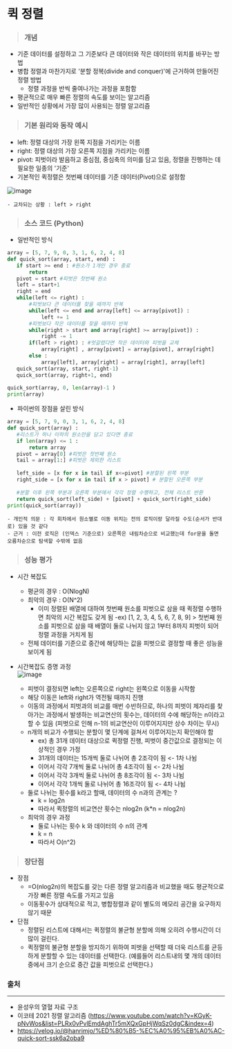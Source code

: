 # 퀵 정렬
  
> ### 개념
- 기준 데이터를 설정하고 그 기준보다 큰 데이터와 작은 데이터의 위치를 바꾸는 방법
- 병합 정렬과 마찬가지로 '분할 정복(divide and conquer)'에 근거하여 만들어진 정렬 방법
    - 정렬 과정을 반씩 줄여나가는 과정을 포함함 
- 평균적으로 매우 빠른 정렬의 속도를 보이는 알고리즘
- 일반적인 상황에서 가장 많이 사용되는 정렬 알고리즘

> ### 기본 원리와 동작 예시
- left: 정렬 대상의 가장 왼쪽 지점을 가리키는 이름
- right: 정렬 대상의 가장 오른쪽 지점을 가리키는 이름
- pivot: 피벗이라 발음하고 중심점, 중심축의 의미를 담고 있음, 정렬을 진행하는 데 필요한 일종의 '기준'
- 기본적인 퀵정렬은 첫번째 데이터를 기준 데이터(Pivot)으로 설정함

![image](https://user-images.githubusercontent.com/76865900/231230252-36032e47-ec50-44a2-afd7-b96818f28c6b.png)

    - 교차되는 상황 : left > right 


> ### 소스 코드 (Python)
- 일반적인 방식
 ```python
array = [5, 7, 9, 0, 3, 1, 6, 2, 4, 8] 
def quick_sort(array, start, end) : 
	if start >= end : #원소가 1개인 경우 종료
		return
	pivot = start #피벗은 첫번째 원소
	left = start+1
	right = end
	while(left <= right) : 
		#피벗보다 큰 데이터를 찾을 때까지 반복
		while(left <= end and array[left] <= array[pivot]) : 
			left += 1
		#피벗보다 작은 데이터를 찾을 때까지 반복
		while(right > start and array[right] >= array[pivot]) : 
			right -= 1
		if(left > right) : #엇갈렸다면 작은 데이터와 피벗을 교체
			array[right] , array[pivot] = array[pivot], array[right] 
		else : 
			array[left], array[right] = array[right], array[left] 
	quick_sort(array, start, right-1)
	quick_sort(array, right+1, end)
	
quick_sort(array, 0, len(array)-1 )
print(array)
``` 
- 파이썬의 장점을 살린 방식
 ```python
array = [5, 7, 9, 0, 3, 1, 6, 2, 4, 8] 
def quick_sort(array) : 
	#리스트가 하나 이하의 원소만을 담고 있다면 종료
	if len(array) <= 1 : 
		return array
	pivot = array[0] #피벗은 첫번째 원소
	tail = array[1:] #피벗은 제외한 리스트
	
	left_side = [x for x in tail if x<=pivot] #분할된 왼쪽 부분
	right_side = [x for x in tail if x > pivot] # 분할된 오른쪽 부분
	
	#분할 이후 왼쪽 부분과 오른쪽 부분에서 각각 정렬 수행하고, 전체 리스트 반환
	return quick_sort(left_side) + [pivot] + quick_sort(right_side)
print(quick_sort(array))
```
    - 개인적 의문 : 각 회차에서 원소별로 이동 위치는 전의 로직이랑 달라질 수도(순서가 반대로) 있을 것 같다
    - 근거 : 이전 로직은 (인덱스 기준으로) 오른쪽은 내림차순으로 비교했는데 for문을 돌면 오름차순으로 탐색할 수밖에 없음

> ### 성능 평가
- 시간 복잡도
    - 평균의 경우 : O(NlogN)
    - 최악의 경우 : O(N^2)
        - 이미 정렬된 배열에 대하여 첫번째 원소를 피벗으로 삼을 때 퀵정렬 수행하면 최악의 시간 복잡도 갖게 됨
        -ex) [1, 2, 3, 4, 5, 6, 7, 8, 9] > 첫번째 원소를 피벗으로 삼을 때 배열이 둘로 나뉘지 않고 1부터 8까지 피벗이 되어 정렬 과정을 거치게 됨
    - 전체 데이터를 기준으로 중간에 해당하는 값을 피벗으로 결정할 때 좋은 성능을 보이게 됨

- 시간복잡도 증명 과정  
![image](https://user-images.githubusercontent.com/76865900/231230793-ff1abaf6-e0a1-4898-85fa-69a2a59331ba.png)
    - 피벗이 결정되면 left는 오른쪽으로 right는 왼쪽으로 이동을 시작함 
    - 해당 이동은 left와 right가 역전될 때까지 진행 
    - 이동의 과정에서 피벗과의 비교를 매번 수반하므로, 하나의 피벗이 제자리를 찾아가는 과정에서 발생하는 비교연산의 횟수는, 데이터의 수에 해당하는 n이라고 할 수 있음 (피벗으로 인해 n-1의 비교연산이 이루어지지만 상수 차이는 무시)
    - n개의 비교가 수행되는 분할이 몇 단계에 걸쳐서 이루어지는지 확인해야 함
        - ex) 총 31개 데이터 대상으로 퀵정렬 진행, 피벗이 중간값으로 결정되는 이상적인 경우 가정
        - 31개의 데이터는 15개씩 둘로 나뉘어 총 2조각이 됨 <- 1차 나뉨
        - 이어서 각각 7개씩 둘로 나뉘어 총 4조각이 됨 <- 2차 나뉨
        - 이어서 각각 3개씩 둘로 나뉘어 총 8조각이 됨 <- 3차 나뉨
        - 이어서 각각 1개씩 둘로 나뉘어 총 16조각이 됨 <- 4차 나뉨
    - 둘로 나뉘는 횟수를 k라고 할때, 데이터의 수 n과의 관계는 ?
        - k = log2n
        - 따라서 퀵정렬의 비교연산 횟수는 nlog2n (k*n = nlog2n)
    - 최악의 경우 과정
        - 둘로 나뉘는 횟수 k 와 데이터의 수 n의 관계
        - k = n 
        - 따라서 O(n^2)

> ### 장단점
- 장점 
    - =O(nlog2n)의 복잡도를 갖는 다른 정렬 알고리즘과 비교했을 때도 평균적으로 가장 빠른 정렬 속도를 가지고 있음
    - 이동횟수가 상대적으로 적고, 병합정렬과 같이 별도의 메모리 공간을 요구하지 않기 때문
- 단점 
   - 정렬된 리스트에 대해서는 퀵정렬의 불균형 분할에 의해 오히려 수행시간이 더 많이 걸린다.
    - 퀵정렬의 불균형 분할을 방지하기 위하여 피벗을 선택할 때 더욱 리스트를 균등하게 분할할 수 있는 데이터를 선택한다.
(예를들어 리스트내의 몇 개의 데이터 중에서 크기 순으로 중간 값을 피벗으로 선택한다.)
 

### 출처
---
- 윤성우의 열혈 자료 구조
- 이코테 2021 정렬 알고리즘 (https://www.youtube.com/watch?v=KGyK-pNvWos&list=PLRx0vPvlEmdAghTr5mXQxGpHjWqSz0dgC&index=4)
- https://velog.io/@hanrimjo/%ED%80%B5-%EC%A0%95%EB%A0%AC-quick-sort-ssk6a2oba9
